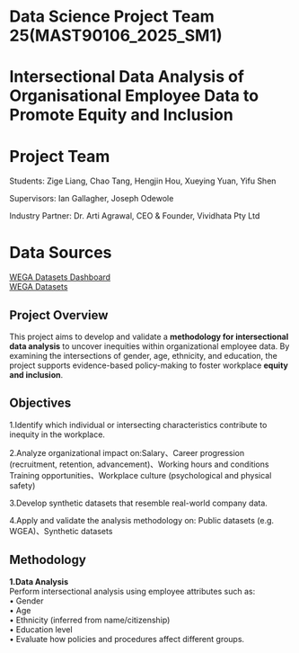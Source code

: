 # Data Science Project Team 25(MAST90106_2025_SM1)
# Intersectional Data Analysis of Organisational Employee Data to Promote Equity and Inclusion 
# Project Team
Students: Zige Liang, Chao Tang, Hengjin Hou, Xueying Yuan, Yifu Shen  

Supervisors: Ian Gallagher, Joseph Odewole  

Industry Partner: Dr. Arti Agrawal, CEO & Founder, Vividhata Pty Ltd  

# Data Sources
[WEGA Datasets Dashboard](https://www.wgea.gov.au/Data-Explorer)  
[WEGA Datasets ](https://data.gov.au/dataset/ds-dga-4d35cd80-2538-4705-82f3-d0d18e823d98/details?q=wgea)

## Project Overview
  This project aims to develop and validate a **methodology for intersectional data analysis** to uncover inequities within organizational employee data. By examining the intersections of gender, age, ethnicity, and education, the project supports evidence-based policy-making to foster workplace **equity and inclusion**.
  
## Objectives
 1.Identify which individual or intersecting characteristics contribute to inequity in the workplace.  
 
 2.Analyze organizational impact on:Salary、Career progression (recruitment, retention, advancement)、Working hours and conditions
   Training opportunities、Workplace culture (psychological and physical safety)  
   
 3.Develop synthetic datasets that resemble real-world company data.  
 
 4.Apply and validate the analysis methodology on: Public datasets (e.g. WGEA)、Synthetic datasets  

## Methodology  
**1.Data Analysis**  
Perform intersectional analysis using employee attributes such as:  
•	Gender  
•	Age  
•	Ethnicity (inferred from name/citizenship)  
•	Education level  
•	Evaluate how policies and procedures affect different groups.  
  
 
 

